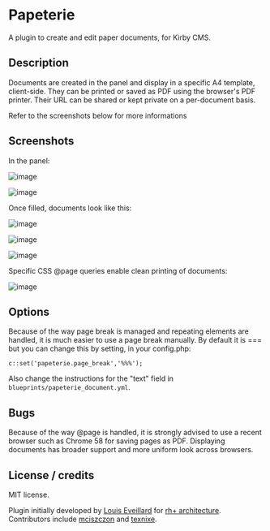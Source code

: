 # Papeterie
A plugin to create and edit paper documents, for Kirby CMS.

## Description

Documents are created in the panel and display in a specific A4 template, client-side. They can be printed or saved as PDF using the browser's PDF printer. Their URL can be shared or kept private on a per-document basis.

Refer to the screenshots below for more informations

## Screenshots

In the panel:

![image](https://cloud.githubusercontent.com/assets/1948417/22690718/6f1bf658-ed37-11e6-917b-86fa1489a4fe.png)

![image](https://cloud.githubusercontent.com/assets/1948417/22690726/785095c6-ed37-11e6-9335-576994869288.png)

Once filled, documents look like this:

![image](https://cloud.githubusercontent.com/assets/1948417/22690828/d867f68e-ed37-11e6-9db6-548e7a243bad.png)

![image](https://cloud.githubusercontent.com/assets/1948417/22690840/dfeb9938-ed37-11e6-9859-605e26bc2f34.png)

![image](https://cloud.githubusercontent.com/assets/1948417/22690841/e19077a4-ed37-11e6-93f5-a140f72a052a.png)

Specific CSS @page queries enable clean printing of documents:

![image](https://cloud.githubusercontent.com/assets/1948417/22709455/23ac9680-ed7a-11e6-8d9a-28d1086c9915.png)

## Options

Because of the way page break is managed and repeating elements are handled, it is much easier to use a page break manually.
By default it is === but you can change this by setting, in your config.php:
```
c::set('papeterie.page_break','%%%');
```
Also change the instructions for the "text" field in `blueprints/papeterie_document.yml`.

## Bugs

Because of the way @page is handled, it is strongly advised to use a recent browser such as Chrome 58 for saving pages as PDF. Displaying documents has broader support and more uniform look across browsers.

## License / credits

MIT license.

Plugin initially developed by [Louis Eveillard](https://louiseveillard.com/) for [rh+ architecture](http://www.rhplus-architecture.com/). Contributors include [mciszczon](https://github.com/mciszczon) and [texnixe](https://github.com/texnixe).


